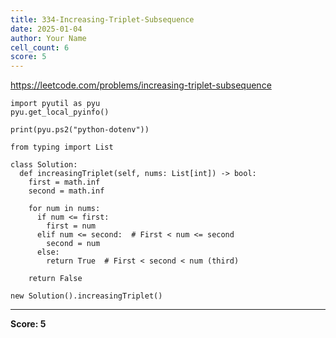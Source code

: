 ```yaml
---
title: 334-Increasing-Triplet-Subsequence
date: 2025-01-04
author: Your Name
cell_count: 6
score: 5
---
```


https://leetcode.com/problems/increasing-triplet-subsequence


```
import pyutil as pyu
pyu.get_local_pyinfo()
```


```
print(pyu.ps2("python-dotenv"))
```


```
from typing import List
```


```
class Solution:
  def increasingTriplet(self, nums: List[int]) -> bool:
    first = math.inf
    second = math.inf

    for num in nums:
      if num <= first:
        first = num
      elif num <= second:  # First < num <= second
        second = num
      else:
        return True  # First < second < num (third)

    return False
```


```
new Solution().increasingTriplet()
```


---
**Score: 5**